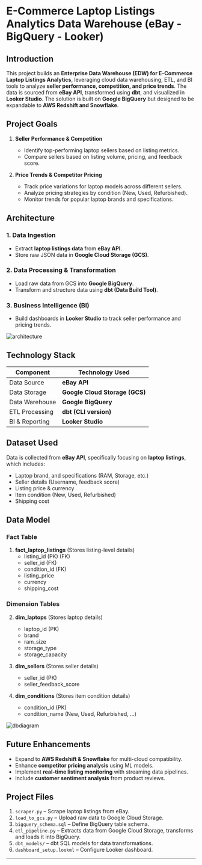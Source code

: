 # E-Commerce Laptop Listings Analytics Data Warehouse (eBay - BigQuery - Looker)

## Introduction
This project builds an **Enterprise Data Warehouse (EDW) for E-Commerce Laptop Listings Analytics**, leveraging cloud data warehousing, ETL, and BI tools to analyze **seller performance, competition, and price trends**. The data is sourced from **eBay API**, transformed using **dbt**, and visualized in **Looker Studio**. The solution is built on **Google BigQuery** but designed to be expandable to **AWS Redshift and Snowflake**.

## Project Goals
1. **Seller Performance & Competition**
   - Identify top-performing laptop sellers based on listing metrics.
   - Compare sellers based on listing volume, pricing, and feedback score.
   
2. **Price Trends & Competitor Pricing**
   - Track price variations for laptop models across different sellers.
   - Analyze pricing strategies by condition (New, Used, Refurbished).
   - Monitor trends for popular laptop brands and specifications.

## Architecture
### **1. Data Ingestion**
- Extract **laptop listings data** from **eBay API**.
- Store raw JSON data in **Google Cloud Storage (GCS)**.

### **2. Data Processing & Transformation**
- Load raw data from GCS into **Google BigQuery**.
- Transform and structure data using **dbt (Data Build Tool)**.

### **3. Business Intelligence (BI)**
- Build dashboards in **Looker Studio** to track seller performance and pricing trends.

![architecture](https://github.com/user-attachments/assets/97f4f182-6190-4fa4-a417-1c697f8a47ad)

## Technology Stack
| Component        | Technology Used |
|-----------------|----------------|
| Data Source     | **eBay API** |
| Data Storage    | **Google Cloud Storage (GCS)** |
| Data Warehouse  | **Google BigQuery** |
| ETL Processing  | **dbt (CLI version)** |
| BI & Reporting  | **Looker Studio** |

## Dataset Used
Data is collected from **eBay API**, specifically focusing on **laptop listings**, which includes:
  - Laptop brand, and specifications (RAM, Storage, etc.)
  - Seller details (Username, feedback score)
  - Listing price & currency
  - Item condition (New, Used, Refurbished)
  - Shipping cost

## Data Model
### **Fact Table**
1. **fact_laptop_listings** (Stores listing-level details)
   - listing_id (PK) (FK)
   - seller_id (FK)
   - condition_id (FK)
   - listing_price
   - currency
   - shipping_cost

### **Dimension Tables**
2. **dim_laptops** (Stores laptop details)
   - laptop_id (PK)
   - brand
   - ram_size
   - storage_type
   - storage_capacity

3. **dim_sellers** (Stores seller details)
   - seller_id (PK)
   - seller_feedback_score
   
4. **dim_conditions** (Stores item condition details)
   - condition_id (PK)
   - condition_name (New, Used, Refurbished, ...)

![dbdiagram](https://github.com/user-attachments/assets/079627ad-5c46-451a-beef-8d11b32aa49f)

## Future Enhancements
- Expand to **AWS Redshift & Snowflake** for multi-cloud compatibility.
- Enhance **competitor pricing analysis** using ML models.
- Implement **real-time listing monitoring** with streaming data pipelines.
- Include **customer sentiment analysis** from product reviews.

## Project Files
1. `scraper.py` – Scrape laptop listings from eBay.
2. `load_to_gcs.py` – Upload raw data to Google Cloud Storage.
3. `bigquery_schema.sql` – Define BigQuery table schema.
4. `etl_pipeline.py` – Extracts data from Google Cloud Storage, transforms and loads it into BigQuery.
5. `dbt_models/` – dbt SQL models for data transformations.
6. `dashboard_setup.lookml` – Configure Looker dashboard.

---
